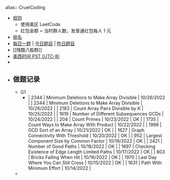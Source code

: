 alias:: CruelCoding

- [规则](http://board.cruelcoding.com/rules.html)
	- 使用美区 LeetCode
	- 红包金额 = 当时群人数，发普通红包每人 1 元
- [排名](http://rank.cruelcoding.com/)
- [每日一题](https://docs.google.com/spreadsheets/d/1kBGyRsSdbGDu7DzjQcC-UkZjZERdrP8-_QyVGXHSrB8/edit#gid=0) | [今日题目](https://ct.singee.site) | [昨日题目](https://ct.singee.site/yesterday)
- [[残酷八股群]]
- [美西时间 PST (UTC-8)](https://time.is/Los_Angeles)
-
- ## 做题记录
	- G1
		- | 2344 | Minimum Deletions to Make Array Divisible | 10/26/2022 |
		  | 2344 | Minimum Deletions to Make Array Divisible | 10/26/2022 |
		  | 2183 | Count Array Pairs Divisible by K | 10/25/2022 |
		  | 1819 | Number of Different Subsequences GCDs | 10/24/2022 |
		  | 204 | Count Primes | 10/23/2022 | OK |
		  | 1735 | Count Ways to Make Array With Product | 10/22/2022 |
		  | 1998 | GCD Sort of an Array | 10/21/2022 | OK |
		  | 1627 | Graph Connectivity With Threshold | 10/20/2022 | OK |
		  | 952 | Largest Component Size by Common Factor | 10/19/2022 | OK |
		  | 2421 | Number of Good Paths | 10/18/2022 | OK |
		  | 1697 | Checking Existence of Edge Length Limited Paths | 10/17/2022 | OK |
		  | 803 | Bricks Falling When Hit | 10/16/2022 |  OK |
		  | 1970 | Last Day Where You Can Still Cross  | 10/15/2022 | OK |
		  | 1631 | Path With Minimum Effort | 10/14/2022 |
	-